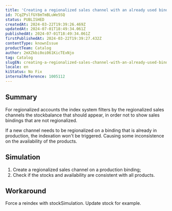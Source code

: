 ```yaml
---
title: 'Creating a regionalized sales channel with an already used binding does not update the item''s stockbalance'
id: 7CqZPslfGY8mTmBLuWe5SQ
status: PUBLISHED
createdAt: 2024-03-22T19:39:26.469Z
updatedAt: 2024-07-01T18:49:34.061Z
publishedAt: 2024-07-01T18:49:34.061Z
firstPublishedAt: 2024-03-22T19:39:27.432Z
contentType: knownIssue
productTeam: Catalog
author: 2mXZkbi0oi061KicTExNjo
tag: Catalog
slugEN: creating-a-regionalized-sales-channel-with-an-already-used-binding-does-not-update-the-items-stockbalance
locale: en
kiStatus: No Fix
internalReference: 1005112
---
```


## Summary


For regionalized accounts the index system filters by the regionalized sales channels the stockbalance that should appear, in order not to show sales bindings that are not regionalized.

If a new channel needs to be regionalized on a binding that is already in production, the indexation won't be triggered. Causing some inconsistence on the availability of the products.


##

## Simulation



1. Create a regionalized sales channel on a production binding;
2. Check if the stocks and availability are consistent with all products.


##

## Workaround


Force a reindex with stockSimulation. Update stock for example.





